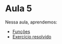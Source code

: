 # Aula 5

Nessa aula, aprendemos:

* [Funções](1-funcoes.md)
* [Exercício resolvido](2-exercicio-resolvido.md)